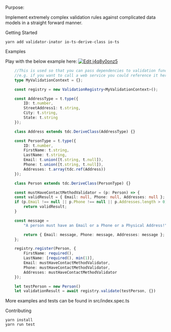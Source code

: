Purpose:

Implement extremely complex validation rules against complicated data models in a straight forward manner.

Getting Started

    yarn add validator-inator io-ts-derive-class io-ts

Examples

Play with the below example here: [![Edit j4q8y0onz5](https://codesandbox.io/static/img/play-codesandbox.svg)](https://codesandbox.io/s/j4q8y0onz5)


```ts
    //This is used so that you can pass dependencies to validation functions
    //e.g. if you want to call a web service you could reference it here
    type MyValidationContext = {};

    const registry = new ValidationRegistry<MyValidationContext>();

    const AddressType = t.type({
        ID: t.number,
        StreetAddress1: t.string,
        City: t.string,
        State: t.string
    });

    class Address extends tdc.DeriveClass(AddressType) {}

    const PersonType = t.type({
        ID: t.number,
        FirstName: t.string,
        LastName: t.string,
        Email: t.union([t.string, t.null]),
        Phone: t.union([t.string, t.null]),
        Addresses: t.array(tdc.ref(Address))
    });

    class Person extends tdc.DeriveClass(PersonType) {}

    const mustHaveContactMethodValidator = (p: Person) => {
    const validResult = { Email: null, Phone: null, Addresses: null };
    if (p.Email !== null || p.Phone !== null || p.Addresses.length > 0) {
        return validResult;
    }

    const message =
        "A person must have an Email or a Phone or a Physical Address!";

        return { Email: message, Phone: message, Addresses: message };
    };

    registry.register(Person, {
        FirstName: required(),
        LastName: [required(), min(1)],
        Email: mustHaveContactMethodValidator,
        Phone: mustHaveContactMethodValidator,
        Addresses: mustHaveContactMethodValidator
    });

    let testPerson = new Person()
    let validationResult = await registry.validate(testPerson, {})
```
More examples and tests can be found in src/index.spec.ts

Contributing

    yarn install
    yarn run test 